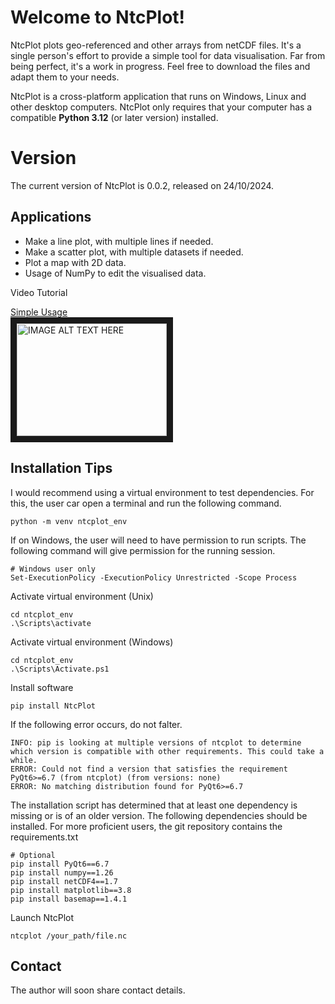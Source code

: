 # Welcome to NtcPlot!  
  
NtcPlot plots geo-referenced and other arrays from netCDF files. It's a single person's effort to provide a simple tool for data visualisation. Far from being perfect, it's a work in progress. Feel free to download the files and adapt them to your needs.   
  
NtcPlot is a cross-platform application that runs on Windows, Linux and other desktop computers. NtcPlot only requires that your computer has a compatible  **Python 3.12** (or later version) installed.  
  
  
# Version  
  
The current version of NtcPlot is 0.0.2, released on 24/10/2024.  
  
## Applications  
  
- Make a line plot, with multiple lines if needed.   
- Make a scatter plot, with multiple datasets if needed.   
- Plot a map with 2D data.   
- Usage of NumPy to edit the visualised data.   
   
 Video Tutorial 

 [Simple Usage](https://youtu.be/9VteB3ffwdw)    
<a href="http://www.youtube.com/watch?feature=player_embedded&v=9VteB3ffwdw
" target="_blank"><img src="http://img.youtube.com/vi/9VteB3ffwdw/0.jpg" 
alt="IMAGE ALT TEXT HERE" width="240" height="180" border="10" /></a>


## Installation Tips  

I would recommend using a virtual environment to test dependencies. For this, the user car open a terminal and run the following command. 
```
python -m venv ntcplot_env
```


If on Windows, the user will need to have permission to run scripts. The following command will give permission for the running session.
```
# Windows user only
Set-ExecutionPolicy -ExecutionPolicy Unrestricted -Scope Process
```
Activate virtual environment (Unix)
```
cd ntcplot_env
.\Scripts\activate
```
Activate virtual environment (Windows)
```
cd ntcplot_env
.\Scripts\Activate.ps1
```
Install  software 
```
pip install NtcPlot
```

If the following error occurs, do not falter. 
``` 
INFO: pip is looking at multiple versions of ntcplot to determine which version is compatible with other requirements. This could take a while.
ERROR: Could not find a version that satisfies the requirement PyQt6>=6.7 (from ntcplot) (from versions: none)
ERROR: No matching distribution found for PyQt6>=6.7
``` 
The installation script has determined that at least one dependency is missing or is of an older version. The following dependencies should be installed. For more proficient users, the git repository contains the requirements.txt
``` 
# Optional
pip install PyQt6==6.7
pip install numpy==1.26
pip install netCDF4==1.7
pip install matplotlib==3.8
pip install basemap==1.4.1
``` 

Launch NtcPlot
``` 
ntcplot /your_path/file.nc
``` 

  
## Contact  
  
The author will soon share contact details.